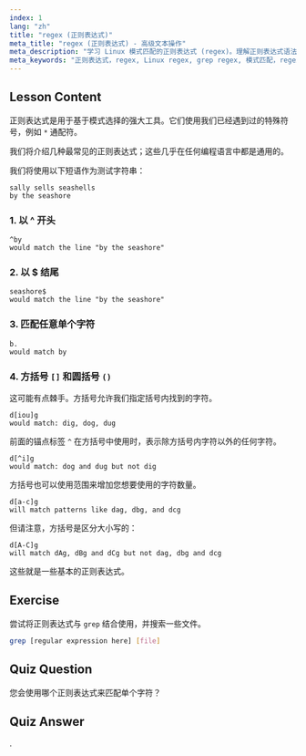 ```yaml
---
index: 1
lang: "zh"
title: "regex (正则表达式)"
meta_title: "regex (正则表达式) - 高级文本操作"
meta_description: "学习 Linux 模式匹配的正则表达式 (regex)。理解正则表达式语法，如 ^、$、. 和 []，用于文本操作。提高您的 grep 技能！"
meta_keywords: "正则表达式，regex, Linux regex, grep regex, 模式匹配，regex 教程，Linux 命令，初学者"
---
```


## Lesson Content

正则表达式是用于基于模式选择的强大工具。它们使用我们已经遇到过的特殊符号，例如 `*` 通配符。

我们将介绍几种最常见的正则表达式；这些几乎在任何编程语言中都是通用的。

我们将使用以下短语作为测试字符串：

```plaintext
sally sells seashells
by the seashore
```

### 1. 以 ^ 开头

```plaintext
^by
would match the line "by the seashore"
```

### 2. 以 $ 结尾

```plaintext
seashore$
would match the line "by the seashore"
```

### 3. 匹配任意单个字符

```plaintext
b.
would match by
```

### 4. 方括号 `[]` 和圆括号 `()`

这可能有点棘手。方括号允许我们指定括号内找到的字符。

```plaintext
d[iou]g
would match: dig, dog, dug
```

前面的锚点标签 `^` 在方括号中使用时，表示除方括号内字符以外的任何字符。

```plaintext
d[^i]g
would match: dog and dug but not dig
```

方括号也可以使用范围来增加您想要使用的字符数量。

```plaintext
d[a-c]g
will match patterns like dag, dbg, and dcg
```

但请注意，方括号是区分大小写的：

```plaintext
d[A-C]g
will match dAg, dBg and dCg but not dag, dbg and dcg
```

这些就是一些基本的正则表达式。

## Exercise

尝试将正则表达式与 `grep` 结合使用，并搜索一些文件。

```bash
grep [regular expression here] [file]
```

## Quiz Question

您会使用哪个正则表达式来匹配单个字符？

## Quiz Answer

.
